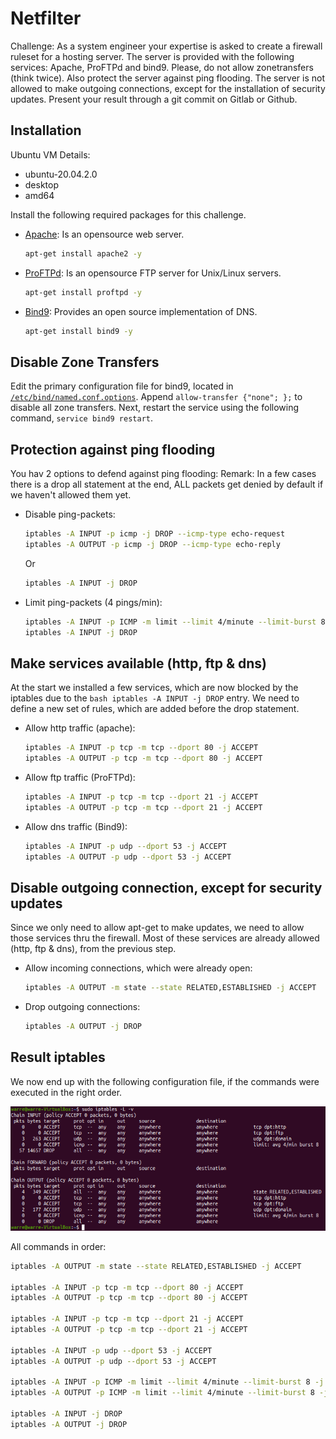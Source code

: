 # Netfilter
Challenge:
As a system engineer your expertise is asked to create a firewall ruleset for a hosting server.
The server is provided with the following services: Apache, ProFTPd and bind9. Please, do not allow zonetransfers (think twice). Also protect the server against ping flooding. The server is not allowed to make outgoing connections, except for the installation of security updates.
Present your result through a git commit on Gitlab or Github.

## Installation
Ubuntu VM Details:
- ubuntu-20.04.2.0
- desktop
- amd64

Install the following required packages for this challenge.
- [Apache](https://www.apache.org/): Is an opensource web server.
  ```bash
  apt-get install apache2 -y
  ```
- [ProFTPd](http://www.proftpd.org/): Is an opensource FTP server for Unix/Linux servers.
  ```bash
  apt-get install proftpd -y
  ```
- [Bind9](https://wiki.debian.org/Bind9): Provides an open source implementation of DNS.
  ```bash
  apt-get install bind9 -y
  ```

## Disable Zone Transfers
Edit the primary configuration file for bind9, located in [```/etc/bind/named.conf.options```](/etc/bin/named.conf.options).
Append ```allow-transfer {"none"; };``` to disable all zone transfers.
Next, restart the service using the following command, ```service bind9 restart```.


## Protection against ping flooding
You hav 2 options to defend against ping flooding:
Remark: In a few cases there is a drop all statement at the end, ALL packets get denied by default if we haven't allowed them yet.
- Disable ping-packets:
  ```bash
  iptables -A INPUT -p icmp -j DROP --icmp-type echo-request
  iptables -A OUTPUT -p icmp -j DROP --icmp-type echo-reply
  ```
  Or
  ```bash
  iptables -A INPUT -j DROP
  ```
- Limit ping-packets (4 pings/min):
  ```bash
  iptables -A INPUT -p ICMP -m limit --limit 4/minute --limit-burst 8 -j ACCEPT
  iptables -A INPUT -j DROP
  ```
## Make services available (http, ftp & dns)
At the start we installed a few services, which are now blocked by the iptables due to the ```bash iptables -A INPUT -j DROP``` entry.
We need to define a new set of rules, which are added before the drop statement.

- Allow http traffic (apache):
  ```bash
  iptables -A INPUT -p tcp -m tcp --dport 80 -j ACCEPT
  iptables -A OUTPUT -p tcp -m tcp --dport 80 -j ACCEPT
  ```
- Allow ftp traffic (ProFTPd):
  ```bash
  iptables -A INPUT -p tcp -m tcp --dport 21 -j ACCEPT
  iptables -A OUTPUT -p tcp -m tcp --dport 21 -j ACCEPT
  ```
- Allow dns traffic (Bind9):
  ```bash
  iptables -A INPUT -p udp --dport 53 -j ACCEPT
  iptables -A OUTPUT -p udp --dport 53 -j ACCEPT
  ```
## Disable outgoing connection, except for security updates
Since we only need to allow apt-get to make updates, we need to allow those services thru the firewall.
Most of these services are already allowed (http, ftp & dns), from the previous step.
- Allow incoming connections, which were already open:
  ```bash
  iptables -A OUTPUT -m state --state RELATED,ESTABLISHED -j ACCEPT
  ```
- Drop outgoing connections:
  ```bash
  iptables -A OUTPUT -j DROP
  ```
## Result iptables
We now end up with the following configuration file, if the commands were executed in the right order.

![Result Iptables](/image.png)

All commands in order:
```bash
iptables -A OUTPUT -m state --state RELATED,ESTABLISHED -j ACCEPT

iptables -A INPUT -p tcp -m tcp --dport 80 -j ACCEPT
iptables -A OUTPUT -p tcp -m tcp --dport 80 -j ACCEPT

iptables -A INPUT -p tcp -m tcp --dport 21 -j ACCEPT
iptables -A OUTPUT -p tcp -m tcp --dport 21 -j ACCEPT

iptables -A INPUT -p udp --dport 53 -j ACCEPT
iptables -A OUTPUT -p udp --dport 53 -j ACCEPT

iptables -A INPUT -p ICMP -m limit --limit 4/minute --limit-burst 8 -j ACCEPT
iptables -A OUTPUT -p ICMP -m limit --limit 4/minute --limit-burst 8 -j ACCEPT

iptables -A INPUT -j DROP
iptables -A OUTPUT -j DROP
```

